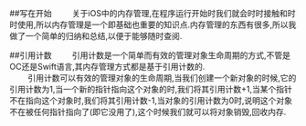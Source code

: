 ##写在开始
&emsp;&emsp;
关于iOS中的内存管理,在程序运行开始时我们就会时时接触和时时使用,所以内存管理是一个即基础也重要的知识点.内存管理的东西有很多,所以我做了一个简单的归纳和总结,以便于能够随时查阅.

##引用计数
&emsp;&emsp;
引用计数是一个简单而有效的管理对象生命周期的方式,不管是OC还是Swift语言,其内存管理方式都是基于引用计数的.    
&emsp;&emsp;
引用计数可以有效的管理对象的生命周期,当我们创建一个新对象的时候,它的引用计数为1,当一个新的指针指向这个对象的时,我们将其引用计数+1,当某个指针不在指向这个对象时,我们将其引用计数-1,当对象的引用计数为0时,说明这个对象不在被任何指针指向了(即它没用了),这个时候我们就可以将对象销毁,回收内存.       


